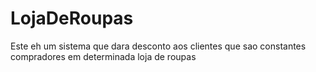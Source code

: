 # LojaDeRoupas
Este eh um sistema que dara desconto aos clientes que sao constantes compradores em determinada loja de roupas
